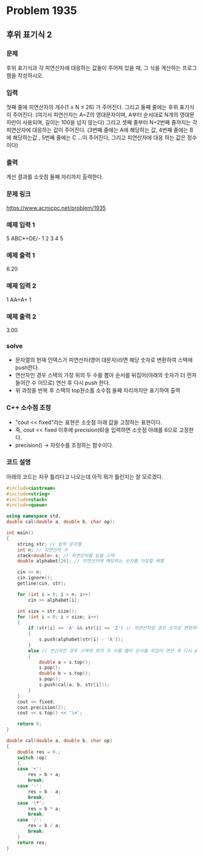 # Problem 1935

## 후위 표기식 2

### 문제
후위 표기식과 각 피연산자에 대응하는 값들이 주어져 있을 때, 그 식을 계산하는 프로그램을 작성하시오.

### 입력
첫째 줄에 피연산자의 개수(1 ≤ N ≤ 26) 가 주어진다. 그리고 둘째 줄에는 후위 표기식이 주어진다. (여기서 피연산자는 A~Z의 영대문자이며, A부터 순서대로 N개의 영대문자만이 사용되며, 길이는 100을 넘지 않는다) 그리고 셋째 줄부터 N+2번째 줄까지는 각 피연산자에 대응하는 값이 주어진다. (3번째 줄에는 A에 해당하는 값, 4번째 줄에는 B에 해당하는값 , 5번째 줄에는 C ...이 주어진다, 그리고 피연산자에 대응 하는 값은 정수이다)

### 출력
계산 결과를 소숫점 둘째 자리까지 출력한다.

### 문제 링크
<https://www.acmicpc.net/problem/1935>

### 예제 입력 1
5
ABC*+DE/-
1
2
3
4
5

### 예제 출력 1
6.20

### 예제 입력 2
1
AA+A+
1

### 예제 출력 2
3.00

### solve
- 문자열의 현재 인덱스가 피연산자(영어 대문자)라면 해당 숫자로 변환하여 스택에 push한다.
- 연산자인 경우 스택의 가장 위의 두 수를 뽑아 순서를 뒤집어(아래의 숫자가 더 먼저 들어간 수 이므로) 연산 후 다시 push 한다.
- 위 과정을 반복 후 스택의 top원소를 소수점 둘째 자리까지만 표기하여 출력

### C++ 소수점 조정

- "cout << fixed"라는 표현은 소숫점 아래 값을 고정하는 표현이다.
- 즉, cout << fixed 이후에 precision(6)을 입력하면 소숫점 아래를 6으로 고정한다.
- precision() -> 자릿수를 조정하는 함수이다.


### 코드 설명
아래의 코드는 자꾸 틀리다고 나오는데 아직 뭐가 틀린지는 잘 모르겠다.
```C++
#include<iostream>
#include<string>
#include<stack>
#include<queue>

using namespace std;
double cal(double a, double b, char op);

int main()
{
	string str; // 입력 문자열
	int n; // 피연산자 수
	stack<double> s; // 피연산자를 담을 스택
	double alphabet[26]; // 피연산자에 해당하는 숫자를 저장할 배열

	cin >> n;
	cin.ignore();
	getline(cin, str);

	for (int i = 0; i < n; i++)
		cin >> alphabet[i];

	int size = str.size();
	for (int i = 0; i < size; i++)
	{
		if (str[i] >= 'A' && str[i] <= 'Z') // 피연산자일 경우 숫자로 변환하여 스택에 push
		{
			s.push(alphabet[str[i] - 'A']);
		}
		else // 연산자인 경우 스택의 위의 두 수를 뽑아 순서를 뒤집어 연산 후 다시 push
		{
			double a = s.top();
			s.pop();
			double b = s.top();
			s.pop();
			s.push(cal(a, b, str[i]));
		}
	}
	cout << fixed;
	cout.precision(2);
	cout << s.top() << '\n';

	return 0;
}

double cal(double a, double b, char op)
{
	double res = 0.;
	switch (op)
	{
	case '+':
		res = b + a;
		break;
	case '-':
		res = b - a;
		break;
	case '\*':
		res = b * a;
		break;
	case '/':
		res = b / a;
		break;
	}
	return res;
}
```
